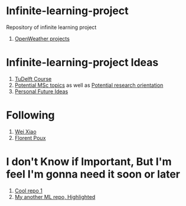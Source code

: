 # Infinite-learning-project
Repository of infinite learning project
1. [OpenWeather projects](https://github.com/marshallexperiment/Infinite-learning-projects/blob/main/Project-openWeatherApi/Infinite_Learning_Project_Marshall_Al_Karim.ipynb)
# Infinite-learning-project Ideas
1. [TuDelft Course](https://3d.bk.tudelft.nl/education/#courses)
2. [Potential MSc topics](https://3d.bk.tudelft.nl/education/msctopics/) as well as [Potential research orientation](https://3d.bk.tudelft.nl/education/researchtopics/)
3. [Personal Future Ideas](https://github.com/stars/marshallexperiment/lists/for-il)
# Following
1. [Wei Xiao](https://3d.bk.tudelft.nl/weixiao/)
2. [Florent Poux](https://learngeodata.eu/)
# I don't Know if Important, But I'm feel I'm gonna need it soon or later
1. [Cool repo 1](https://github.com/QiujieDong/Mesh_Segmentation?tab=readme-ov-file#paper-resources)
2. [My another ML repo, Highlighted](https://github.com/marshallexperiment/personal-AI-journey)
